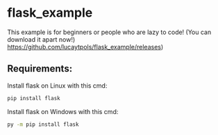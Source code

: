 # flask_example
This example is for beginners or people who are lazy to code!
(You can download it apart now!) https://github.com/lucaytpols/flask_example/releases)

## Requirements:
Install flask on Linux with this cmd:

```bash
pip install flask
```
Install flask on Windows with this cmd:

```bash
py -m pip install flask
```
